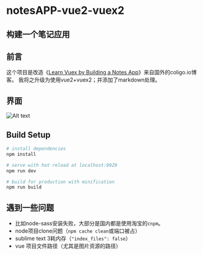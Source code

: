 # notesAPP-vue2-vuex2
构建一个笔记应用
--------

## 前言

这个项目是改造《[Learn Vuex by Building a Notes App](https://coligo.io/learn-vuex-by-building-notes-app/)》来自国外的coligo.io博客。
我将之升级为使用vue2+vuex2；并添加了markdown处理。

## 界面

![Alt text](./1490067053201.png)

## Build Setup

``` bash
# install dependencies
npm install

# serve with hot reload at localhost:9929
npm run dev

# build for production with minification
npm run build
```

## 遇到一些问题

- 比如node-sass安装失败，大部分是国内都是使用淘宝的`cnpm`。
- node项目clone问题（`npm cache clean`或端口被占）
- sublime text 3耗内存（`"index_files": false`）
- vue 项目文件路径（尤其是图片资源的路径）